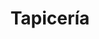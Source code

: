 ---
title: "Tapicería"
url: /ciudad-autonoma-de-buenos-aires/tapiceria/
shop: decoración interior
---